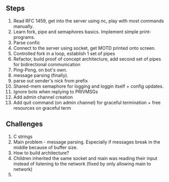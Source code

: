 ## Steps
1. Read RFC 1459, get into the server using nc, play with most commands manually.
2. Learn fork, pipe and semaphores basics. Implement simple print-programs.
3. Parse confic
3. Connect to the server using socket, get MOTD printed onto screen.
4. Controlled fork in a loop, establish 1 set of pipes
5. Refactor, build proof of concept architecture, add second set of pipes for bidirectional communication
6. Ping-Pong, on bot's own.
7. message parsing (finally).
8. parse out sender's nick from prefix
9. Shared-mem semaphore for logging and loggin itself + config updates.
10. Ignore bots when replying to PRIVMSGs
11. Add admin channel creation
12. Add quit command (on admin channel) for graceful termination + free resources on graceful term

## Challenges
1. C strings
2. Main problem - message parsing. Especially if messages break in the middle because of buffer size.
3. How to build architecture? 
4. Children inherited the same socket and main was reading their input instead of listening to the network (fixed by only allowing main to network)
5. 
